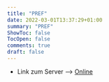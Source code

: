 ```yaml
---
title: "PREF"
date: 2022-03-01T13:37:29+01:00
summary: "PREF"
ShowToc: false
TocOpen: false
comments: true
draft: false
---
```


+ Link zum Server --> [Online](https://pref.derchef.site)
